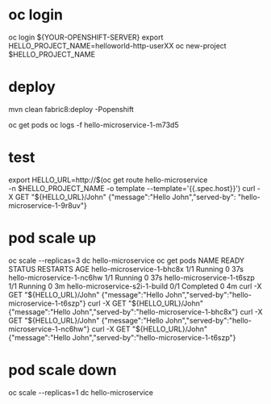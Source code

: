 # oc login
oc login ${YOUR-OPENSHIFT-SERVER}
export HELLO_PROJECT_NAME=helloworld-http-userXX
oc new-project $HELLO_PROJECT_NAME

# deploy
mvn clean fabric8:deploy -Popenshift

oc get pods
oc logs -f hello-microservice-1-m73d5

# test
export HELLO_URL=http://$(oc get route hello-microservice \
-n $HELLO_PROJECT_NAME -o template --template='{{.spec.host}}')
curl -X GET "${HELLO_URL}/John"
{"message":"Hello John","served-by": "hello-microservice-1-9r8uv"}

# pod scale up
oc scale --replicas=3 dc hello-microservice
oc get pods
NAME                             READY     STATUS      RESTARTS   AGE
hello-microservice-1-bhc8x       1/1       Running     0          37s
hello-microservice-1-nc6hw       1/1       Running     0          37s
hello-microservice-1-t6szp       1/1       Running     0          3m
hello-microservice-s2i-1-build   0/1       Completed   0          4m
curl -X GET "${HELLO_URL}/John"
{"message":"Hello John","served-by":"hello-microservice-1-t6szp"}
curl -X GET "${HELLO_URL}/John"
{"message":"Hello John","served-by":"hello-microservice-1-bhc8x"}
curl -X GET "${HELLO_URL}/John"
{"message":"Hello John","served-by":"hello-microservice-1-nc6hw"}
curl -X GET "${HELLO_URL}/John"
{"message":"Hello John","served-by":"hello-microservice-1-t6szp"}

# pod scale down
oc scale --replicas=1 dc hello-microservice
